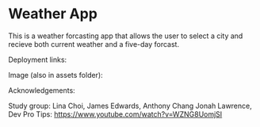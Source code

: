 # Weather App

This is a weather forcasting app that allows the user to select a city and recieve both current weather and a five-day forcast. 

Deployment links:

Image (also in assets folder):

Acknowledgements: 

Study group: Lina Choi, James Edwards, Anthony Chang
Jonah Lawrence, Dev Pro Tips: https://www.youtube.com/watch?v=WZNG8UomjSI 